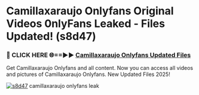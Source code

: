 # Camillaxaraujo Onlyfans Original Videos 0nlyFans Leaked - Files Updated! (s8d47)

<h3>🔴 CLICK HERE 🌐==►► <a href="https://tinyurl.com/3hn5wdd3" rel="nofollow">Camillaxaraujo Onlyfans Updated Files</a></h3>

Get Camillaxaraujo Onlyfans and all content. Now you can access all videos and pictures of Camillaxaraujo Onlyfans. New Updated Files 2025!

[![s8d47](https://i.imgur.com/4HnBqBT.gif)](https://tinyurl.com/3hn5wdd3)
camillaxaraujo onlyfans leak